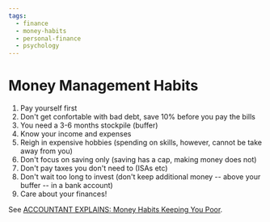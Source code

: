 ```yaml
---
tags:
  - finance
  - money-habits
  - personal-finance
  - psychology
---
```





# Money Management Habits

1. Pay yourself first
1. Don't get confortable with bad debt, save 10% before you pay the bills
1. You need a 3-6 months stockpile (buffer)
1. Know your income and expenses
1. Reigh in expensive hobbies (spending on skills, however, cannot be take away from you)
1. Don't focus on saving only (saving has a cap, making money does not)
1. Don't pay taxes you don't need to (ISAs etc)
1. Don't wait too long to invest (don't keep additional money -- above your buffer -- in a bank account)
1. Care about your finances!

See [ACCOUNTANT EXPLAINS: Money Habits Keeping You Poor](https://www.youtube.com/watch?v=Q0uXGQu55GM).

